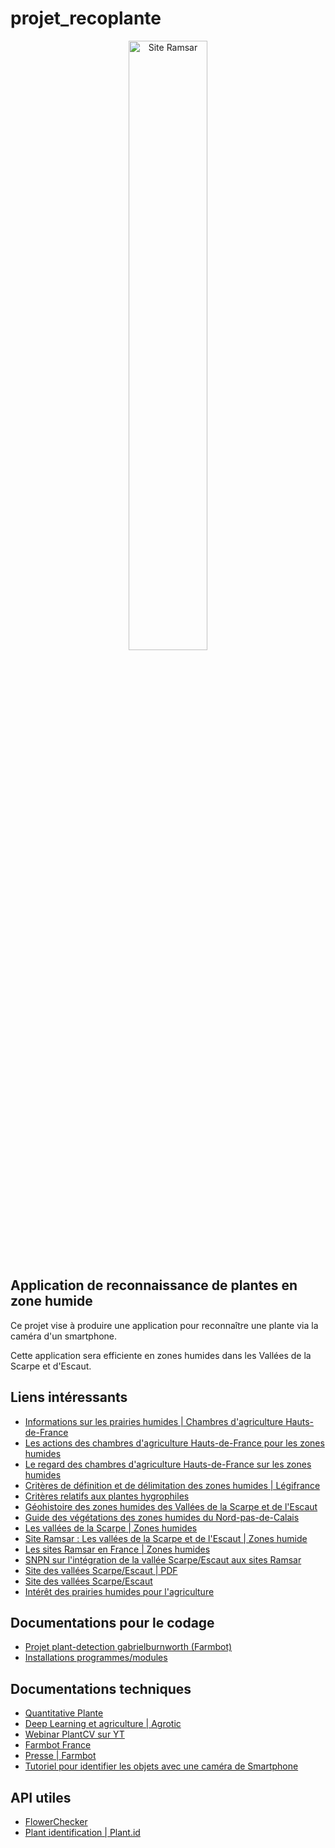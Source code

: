# projet_recoplante #

<p align="center">
  <img src="https://www.ramsar.org/sites/default/files/pictures/news/vallees_scarpe_escaut_1.jpg" width="50%" alt="Site Ramsar" title="Les vallées de la Scarpe et de l'Escaut">
</p>

## Application de reconnaissance de plantes en zone humide ##

Ce projet vise à produire une application pour reconnaître une plante via la caméra d'un smartphone.

Cette application sera efficiente en zones humides dans les Vallées de la Scarpe et d'Escaut.

## Liens intéressants ##

* [Informations sur les prairies humides | Chambres d'agriculture Hauts-de-France](<https://hautsdefrance.chambres-agriculture.fr/publications/la-publication-en-detail/actualites/biodiversite-en-pratique-la-flore-patrimoniale-des-prairies-humides-de-picardie/>)
* [Les actions des chambres d'agriculture Hauts-de-France pour les zones humides](<https://hautsdefrance.chambres-agriculture.fr/actualites/detail-de-lactualite/actualites/zones-humides-les-actions-se-poursuivent/>)
* [Le regard des chambres d'agriculture Hauts-de-France sur les zones humides](<https://hautsdefrance.chambres-agriculture.fr/techniques-productions/elevage/zones-humides/>)
* [Critères de définition et de délimitation des zones humides | Légifrance](<https://www.legifrance.gouv.fr/affichTexte.do?cidTexte=JORFTEXT000019151510>)
* [Critères relatifs aux plantes hygrophiles](<http://www.zones-humides.org/identifier/identifier-2/delimiter-pour-la-reglementation-2/critere-relatif-aux-plantes-hygrophi>)
* [Géohistoire des zones humides des Vallées de la Scarpe et de l'Escaut](<https://pnr-scarpe-escaut.centredoc.fr/doc_num.php?explnum_id=355>)
* [Guide des végétations des zones humides du Nord-pas-de-Calais](<https://www.cbnbl.org/system/files/2018-03/Guide%20des%20v%C3%A9g%C3%A9tations%20des%20zones%20humides%20du%20Nord-Pas-de-Calais.pdf>)
* [Les vallées de la Scarpe | Zones humides](<http://www.zones-humides.org/les-vall%C3%A9es-de-la-scarpe-et-de-lescaut>)
* [Site Ramsar : Les vallées de la Scarpe et de l'Escaut | Zones humide](<http://zones-humides.org/actualit%C3%A9/le-50eme-site-ramsar-fran%C3%A7ais-les-vall%C3%A9es-de-la-scarpe-et-de-lescaut>)
* [Les sites Ramsar en France | Zones humides](<http://www.zones-humides.org/entre-terre-et-eau/ou-les-trouve-t-on/les-sites-reconnus/les-sites-ramsar-en-france>)
* [SNPN sur l'intégration de la vallée Scarpe/Escaut aux sites Ramsar](<https://www.snpn.com/le-site-des-vallees-de-la-scarpe-et-de-lescaut-une-magnifique-zone-humide-devient-le-50e-site-ramsar-francais/?cn-reloaded=1>)
* [Site des vallées Scarpe/Escaut | PDF](<http://www.zones-humides.org/sites/default/files/images/asso_ramsarfrance/site2405_valleesscarpeescaut_hd.pdf>)
* [Site des vallées Scarpe/Escaut](<http://www.pnr-scarpe-escaut.fr/>)
* [Intérêt des prairies humides pour l'agriculture](<http://www.zones-humides.org/sites/default/files/apca_exe_36_pages_zh-02-04-14_bat_5_0.pdf>)

## Documentations pour le codage ##

* [Projet plant-detection gabrielburnworth (Farmbot)](<https://github.com/blenderlab/plant-detection>)
* [Installations programmes/modules](<https://plantcv.readthedocs.io/en/stable/installation/>)

## Documentations techniques ##

* [Quantitative Plante](<https://www.quantitative-plant.org/>)
* [Deep Learning et agriculture | Agrotic](<https://www.agrotic.org/wp-content/uploads/2018/12/2018_ChaireAgroTIC_DeepLearning_VD2.pdf>)
* [Webinar PlantCV sur YT](<https://www.youtube.com/watch?v=WCinnxUnqRo>)
* [Farmbot France](<https://farmbot.fr/>)
* [Presse | Farmbot](<https://www.numerama.com/tech/181987-farmbot-une-revolution-open-source-pour-cultiver-bio-sans-effort.html>)
* [Tutoriel pour identifier les objets avec une caméra de Smartphone](<https://penseeartificielle.fr/mobilenet-ssd-identifier-objets-camera-smartphone/>)

## API utiles ##

* [FlowerChecker](<https://blog.flowerchecker.com/post/181708642213/plantid-plant-identification-api>)
* [Plant identification | Plant.id](<https://web.plant.id/plant-identification-api/>)
